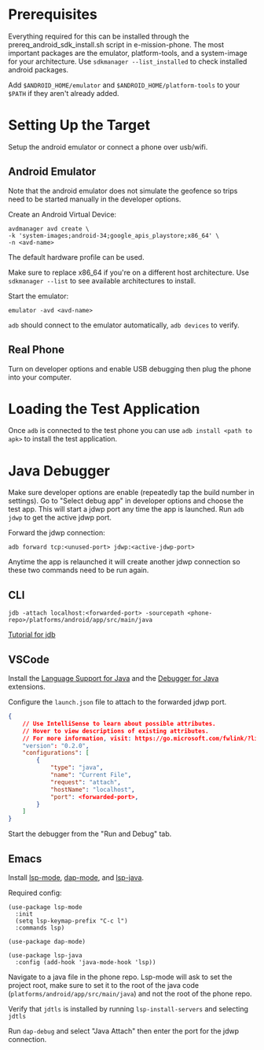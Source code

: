 # Prerequisites

Everything required for this can be installed through the
prereq\_android\_sdk\_install.sh script in e-mission-phone. The most important
packages are the emulator, platform-tools, and a system-image for your
architecture. Use `sdkmanager --list_installed` to check installed android
packages.

Add `$ANDROID_HOME/emulator` and `$ANDROID_HOME/platform-tools` to your `$PATH`
if they aren't already added.

# Setting Up the Target

Setup the android emulator or connect a phone over usb/wifi.

## Android Emulator

Note that the android emulator does not simulate the geofence so trips need to
be started manually in the developer options.

Create an Android Virtual Device:

```
avdmanager avd create \
-k 'system-images;android-34;google_apis_playstore;x86_64' \
-n <avd-name>
```

The default hardware profile can be used.

Make sure to replace x86_64 if you're on a different host architecture. Use
`sdkmanager --list` to see available architectures to install.

Start the emulator:

```
emulator -avd <avd-name>
```

`adb` should connect to the emulator automatically, `adb devices` to verify.

## Real Phone

Turn on developer options and enable USB debugging then plug the phone into your
computer.

# Loading the Test Application

Once `adb` is connected to the test phone you can use `adb install <path to apk>`
to install the test application.

# Java Debugger

Make sure developer options are enable (repeatedly tap the build number in
settings). Go to "Select debug app" in developer options and choose the test
app. This will start a jdwp port any time the app is launched. Run `adb jdwp` to
get the active jdwp port.

Forward the jdwp connection:

```
adb forward tcp:<unused-port> jdwp:<active-jdwp-port>
```

Anytime the app is relaunched it will create another jdwp connection so these
two commands need to be run again.

## CLI

```
jdb -attach localhost:<forwarded-port> -sourcepath <phone-repo>/platforms/android/app/src/main/java
```

[Tutorial for jdb](https://m.opnxng.com/@dmytro.ch/the-java-debugger-how-to-debug-java-without-ide-how-to-use-jdb-ef732d79f915)

## VSCode

Install the [Language Support for Java](https://marketplace.visualstudio.com/items?itemName=redhat.java) and the [Debugger for Java](https://marketplace.visualstudio.com/items?itemName=vscjava.vscode-java-debug)
extensions.

Configure the `launch.json` file to attach to the forwarded jdwp port.

```json
{
    // Use IntelliSense to learn about possible attributes.
    // Hover to view descriptions of existing attributes.
    // For more information, visit: https://go.microsoft.com/fwlink/?linkid=830387
    "version": "0.2.0",
    "configurations": [
        {
            "type": "java",
            "name": "Current File",
            "request": "attach",
            "hostName": "localhost",
            "port": <forwarded-port>,
        }
    ]
}
```

Start the debugger from the "Run and Debug" tab.

## Emacs

Install [lsp-mode](https://emacs-lsp.github.io/lsp-mode/), [dap-mode](https://github.com/emacs-lsp/dap-mode), and [lsp-java](https://github.com/emacs-lsp/lsp-java).

Required config:

```elisp
(use-package lsp-mode
  :init
  (setq lsp-keymap-prefix "C-c l")
  :commands lsp)

(use-package dap-mode)

(use-package lsp-java
  :config (add-hook 'java-mode-hook 'lsp))
```

Navigate to a java file in the phone repo. Lsp-mode will ask to set the project
root, make sure to set it to the root of the java code
(`platforms/android/app/src/main/java`) and not the root of the phone repo.

Verify that `jdtls` is installed by running `lsp-install-servers` and selecting
`jdtls`

Run `dap-debug` and select "Java Attach" then enter the port for the jdwp
connection.

